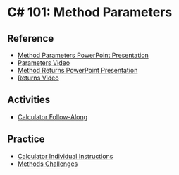 # C# 101: Method Parameters

## Reference
- <a href="MethodParameters.pptx" target="_blank">Method Parameters PowerPoint Presentation</a>
- [Parameters Video](https://www.youtube.com/watch?v=Xa7cXskIRRg&list=PL1P_sExxi-9PSNwmays_UE8JYllVu7P7u&index=8&t=0s)
- <a href="MethodReturns.pptx" target="_blank">Method Returns PowerPoint Presentation</a>
- [Returns Video](https://www.youtube.com/watch?v=TeOG7QeOY38&list=PL1P_sExxi-9PSNwmays_UE8JYllVu7P7u&index=9&t=0s)

## Activities
- [Calculator Follow-Along](CalculatorFollowAlong.md)

## Practice
- [Calculator Individual Instructions](CalculatorIndividualInstructions.md)
- [Methods Challenges](MethodsChallenges.md)